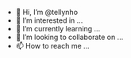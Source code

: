 - 👋 Hi, I’m @tellynho
- 👀 I’m interested in ...
- 🌱 I’m currently learning ...
- 💞️ I’m looking to collaborate on ...
- 📫 How to reach me ...

<!---
tellynho/tellynho is a ✨ special ✨ repository because its `README.md` (this file) appears on your GitHub profile.
You can click the Preview link to take a look at your changes.
--->
